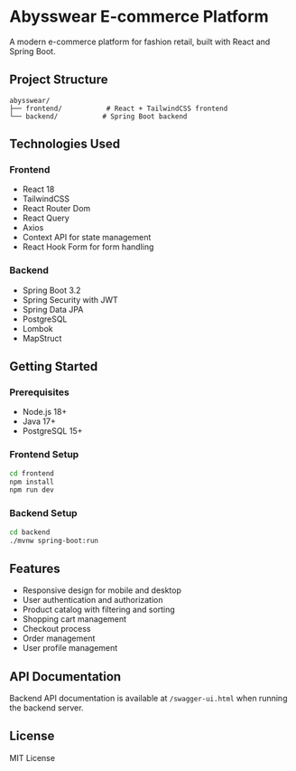 # Abysswear E-commerce Platform

A modern e-commerce platform for fashion retail, built with React and Spring Boot.

## Project Structure

```
abysswear/
├── frontend/           # React + TailwindCSS frontend
└── backend/           # Spring Boot backend
```

## Technologies Used

### Frontend
- React 18
- TailwindCSS
- React Router Dom
- React Query
- Axios
- Context API for state management
- React Hook Form for form handling

### Backend
- Spring Boot 3.2
- Spring Security with JWT
- Spring Data JPA
- PostgreSQL
- Lombok
- MapStruct

## Getting Started

### Prerequisites
- Node.js 18+
- Java 17+
- PostgreSQL 15+

### Frontend Setup
```bash
cd frontend
npm install
npm run dev
```

### Backend Setup
```bash
cd backend
./mvnw spring-boot:run
```

## Features
- Responsive design for mobile and desktop
- User authentication and authorization
- Product catalog with filtering and sorting
- Shopping cart management
- Checkout process
- Order management
- User profile management

## API Documentation
Backend API documentation is available at `/swagger-ui.html` when running the backend server.

## License
MIT License 